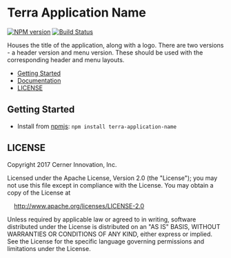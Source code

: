 # Terra Application Name


[![NPM version](https://badgen.net/npm/v/terra-application-name)](https://www.npmjs.org/package/terra-application-name)
[![Build Status](https://badgen.net/travis/cerner/terra-framework)](https://travis-ci.org/cerner/terra-framework)

Houses the title of the application, along with a logo. There are two versions - a header version and menu version. These should be used with the corresponding header and menu layouts.

- [Getting Started](#getting-started)
- [Documentation](https://github.com/cerner/terra-framework/tree/master/packages/terra-application-name/docs)
- [LICENSE](#license)

## Getting Started

- Install from [npmjs](https://www.npmjs.com): `npm install terra-application-name`

## LICENSE

Copyright 2017 Cerner Innovation, Inc.

Licensed under the Apache License, Version 2.0 (the "License"); you may not use this file except in compliance with the License. You may obtain a copy of the License at

&nbsp;&nbsp;&nbsp;&nbsp;http://www.apache.org/licenses/LICENSE-2.0

Unless required by applicable law or agreed to in writing, software distributed under the License is distributed on an "AS IS" BASIS, WITHOUT WARRANTIES OR CONDITIONS OF ANY KIND, either express or implied. See the License for the specific language governing permissions and limitations under the License.
